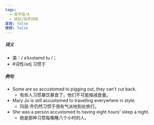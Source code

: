 ```yaml
---
tags:
  - 首字母/A
  - 级别/高考四级
掌握: false
模糊: false
---
```

##### 词义
- 美：/ əˈkʌstəmd tu /；
- #词性/adj  习惯于
##### 例句
- Some are so accustomed to pigging out, they can't cut back.
	- 有些人习惯暴饮暴食了，他们不可能缩减食量。
- Mary Jo is still accustomed to travelling everywhere in style.
	- 玛丽·乔仍然习惯于很有气派地到处旅行。
- She was a person accustomed to having eight hours' sleep a night.
	- 她是那种习惯每晚睡八个小时的人。
